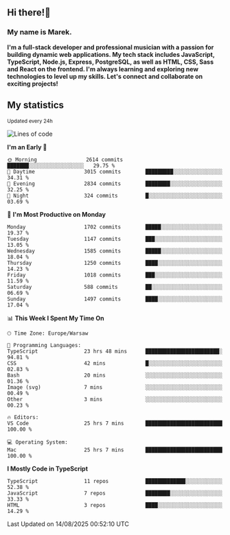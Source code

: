 ## Hi there!👋 ##
### My name is Marek. ###

**I'm a full-stack developer and professional musician with a passion for building dynamic web applications. My tech stack includes JavaScript, TypeScript, Node.js, Express, PostgreSQL, as well as HTML, CSS, Sass and React on the frontend. I'm always learning and exploring new technologies to level up my skills. Let's connect and collaborate on exciting projects!**

## My statistics ##
<sub>Updated every 24h</sub>
<!--START_SECTION:waka-->
![Lines of code](https://img.shields.io/badge/From%20Hello%20World%20I%27ve%20Written-1.2%20million%20lines%20of%20code-blue)

**I'm an Early 🐤** 

```text
🌞 Morning                2614 commits        ███████░░░░░░░░░░░░░░░░░░   29.75 % 
🌆 Daytime                3015 commits        █████████░░░░░░░░░░░░░░░░   34.31 % 
🌃 Evening                2834 commits        ████████░░░░░░░░░░░░░░░░░   32.25 % 
🌙 Night                  324 commits         █░░░░░░░░░░░░░░░░░░░░░░░░   03.69 % 
```
📅 **I'm Most Productive on Monday** 

```text
Monday                   1702 commits        █████░░░░░░░░░░░░░░░░░░░░   19.37 % 
Tuesday                  1147 commits        ███░░░░░░░░░░░░░░░░░░░░░░   13.05 % 
Wednesday                1585 commits        █████░░░░░░░░░░░░░░░░░░░░   18.04 % 
Thursday                 1250 commits        ████░░░░░░░░░░░░░░░░░░░░░   14.23 % 
Friday                   1018 commits        ███░░░░░░░░░░░░░░░░░░░░░░   11.59 % 
Saturday                 588 commits         ██░░░░░░░░░░░░░░░░░░░░░░░   06.69 % 
Sunday                   1497 commits        ████░░░░░░░░░░░░░░░░░░░░░   17.04 % 
```


📊 **This Week I Spent My Time On** 

```text
🕑︎ Time Zone: Europe/Warsaw

💬 Programming Languages: 
TypeScript               23 hrs 48 mins      ████████████████████████░   94.81 % 
CSS                      42 mins             █░░░░░░░░░░░░░░░░░░░░░░░░   02.83 % 
Bash                     20 mins             ░░░░░░░░░░░░░░░░░░░░░░░░░   01.36 % 
Image (svg)              7 mins              ░░░░░░░░░░░░░░░░░░░░░░░░░   00.49 % 
Other                    3 mins              ░░░░░░░░░░░░░░░░░░░░░░░░░   00.23 % 

🔥 Editors: 
VS Code                  25 hrs 7 mins       █████████████████████████   100.00 % 

💻 Operating System: 
Mac                      25 hrs 7 mins       █████████████████████████   100.00 % 
```

**I Mostly Code in TypeScript** 

```text
TypeScript               11 repos            █████████████░░░░░░░░░░░░   52.38 % 
JavaScript               7 repos             ████████░░░░░░░░░░░░░░░░░   33.33 % 
HTML                     3 repos             ████░░░░░░░░░░░░░░░░░░░░░   14.29 % 
```




 Last Updated on 14/08/2025 00:52:10 UTC
<!--END_SECTION:waka-->

<!--
**MarekSax/MarekSax** is a ✨ _special_ ✨ repository because its `README.md` (this file) appears on your GitHub profile.

Here are some ideas to get you started:

- 🔭 I’m currently working on ...
- 🌱 I’m currently learning ...
- 👯 I’m looking to collaborate on ...
- 🤔 I’m looking for help with ...
- 💬 Ask me about ...
- 📫 How to reach me: ...
- 😄 Pronouns: ...
- ⚡ Fun fact: ...
-->
